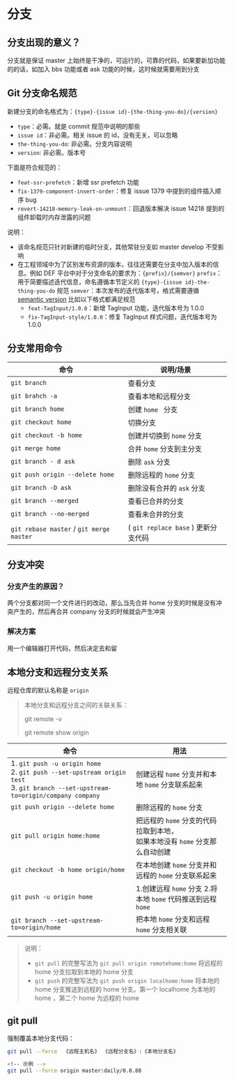 # 分支

## 分支出现的意义？

分支就是保证 master 上始终是干净的，可运行的，可靠的代码，如果要新加功能的的话，如加入 bbs 功能或者 ask 功能的时候，这时候就需要用到分支

## Git 分支命名规范

新建分支的命名格式为：`{type}-{issue id}-{the-thing-you-do}/{version}`

- `type`：必需。就是 commit 规范中说明的那些
- `issue id`：非必需。相关 issue 的 id，没有无关，可以忽略
- `the-thing-you-do`: 非必需。分支内容说明
- `version`: 非必需。版本号

下面是符合规范的：

- `feat-ssr-prefetch`：新增 ssr prefetch 功能
- `fix-1379-component-insert-order`：修复 issue 1379 中提到的组件插入顺序 bug
- `revert-14218-memory-leak-on-unmount`：回退版本解决 issue 14218 提到的组件卸载时内存泄露的问题

说明：

- 该命名规范只针对新建的临时分支，其他常驻分支如 master develop 不受影响
- 在工程领域中为了区别发布资源的版本，往往还需要在分支中加入版本的信息。例如 DEF 平台中对于分支命名的要求为：`{prefix}/{semver}`
  `prefix`：用于简要描述迭代信息，命名遵循本节定义的 `{type}-{issue id}-the-thing-you-do` 规范
  `semver`：本次发布的迭代版本号，格式需要遵循 [semantic version](https://semver.org/lang/zh-CN/?spm=a2o8t.11089562.0.0.ea766654D5ovLk)
  比如以下格式都满足规范
  - `feat-TagInput/1.0.0`：新增 TagInput 功能，迭代版本号为 1.0.0
  - `fix-TagInput-style/1.0.0`：修复 TagInput 样式问题，迭代版本号为 1.0.0

## 分支常用命令

| 命令                                      | 说明/场景                           |
| ----------------------------------------- | ----------------------------------- |
| `git branch`                              | 查看分支                            |
| `git brahch -a`                           | 查看本地和远程分支                  |
| `git branch home`                         | 创建 `home ` 分支                   |
| `git checkout home`                       | 切换分支                            |
| `git checkout -b home`                    | 创建并切换到 `home` 分支            |
| `git merge home`                          | 合并 `home` 分支到主分支            |
| `git branch - d ask`                      | 删除 `ask` 分支                     |
| `git push origin --delete home`           | 删除远程的 `home` 分支              |
| `git branch -D ask`                       | 删除没有合并的 `ask` 分支           |
| `git branch --merged`                     | 查看已合并的分支                    |
| `git branch --no-merged`                  | 查看未合并的分支                    |
| `git rebase master` / `git merge master ` | ( `git replace base` ) 更新分支代码 |

## 分支冲突

### 分支产生的原因？

两个分支都对同一个文件进行的改动，那么当先合并 home 分支的时候是没有冲突产生的，然后再合并 company 分支的时候就会产生冲突

### 解决方案

用一个编辑器打开代码，然后决定去和留

## 本地分支和远程分支关系

远程仓库的默认名称是 `origin`

> 本地分支和远程分支之间的关联关系：
>
> git remote -v
>
> git remote show origin

| 命令                                                                                                                                   | 用法                                                                             |
| -------------------------------------------------------------------------------------------------------------------------------------- | -------------------------------------------------------------------------------- |
| 1. `git push -u origin home`<br> 2. `git push --set-upstream origin test`<br> 3. `git branch --set-upstream-to=origin/company company` | 创建远程 `home` 分支并和本地 `home` 分支联系起来                                 |
| `git push origin --delete home`                                                                                                        | 删除远程的 `home` 分支                                                           |
| `git pull origin home:home`                                                                                                            | 把远程的 `home` 分支的代码拉取到本地，<br />如果本地没有 `home` 分支那么自动创建 |
| `git checkout -b home origin/home`                                                                                                     | 在本地创建 `home` 分支并和远程的 `home` 分支联系起来                             |
| `git push -u origin home`                                                                                                              | 1.创建远程 `home` 分支 2.将本地 `home` 代码推送到远程 `home`                     |
| `git branch --set-upstream-to=origin/home`                                                                                             | 把本地 `home` 分支和远程 `home` 分支相关联                                       |

> 说明：
>
> - `git pull` 的完整写法为 `git pull origin remotehome:home` 将远程的 home 分支拉取到本地的 home 分支
> - `git push` 的完整写法为 `git push origin localhome:home` 将本地的 home 分支推送到远程的 home 分支。第一个 localhome 为本地的 home ，第二个 home 为远程的 home

## git pull

强制覆盖本地分支代码：

```bash
git pull --force  《远程主机名》 《远程分支名》:《本地分支名》

<!-- 示例 -->
git pull --force origin master:daily/0.8.88
```
